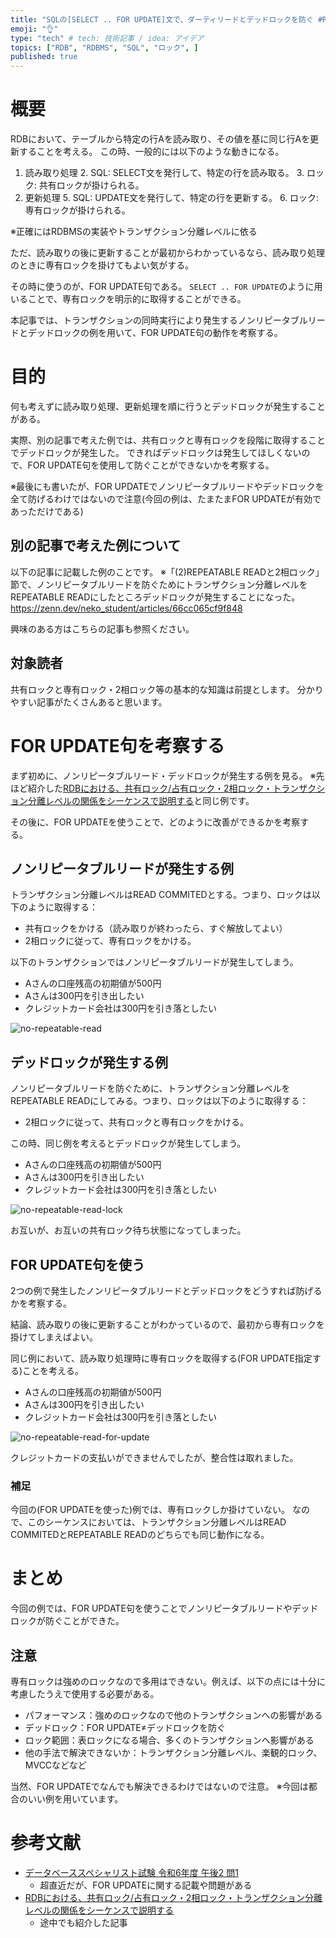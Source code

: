 ```yaml
---
title: "SQLの[SELECT .. FOR UPDATE]文で、ダーティリードとデッドロックを防ぐ #RDBMS"
emoji: "👌"
type: "tech" # tech: 技術記事 / idea: アイデア
topics: ["RDB", "RDBMS", "SQL", "ロック", ]
published: true
---
```

# 概要
RDBにおいて、テーブルから特定の行Aを読み取り、その値を基に同じ行Aを更新することを考える。
この時、一般的には以下のような動きになる。

1. 読み取り処理
    2. SQL: SELECT文を発行して、特定の行を読み取る。
    3. ロック: 共有ロックが掛けられる。
4. 更新処理
    5. SQL: UPDATE文を発行して、特定の行を更新する。
    6. ロック: 専有ロックが掛けられる。

※正確にはRDBMSの実装やトランザクション分離レベルに依る

ただ、読み取りの後に更新することが最初からわかっているなら、読み取り処理のときに専有ロックを掛けてもよい気がする。

その時に使うのが、FOR UPDATE句である。
`SELECT .. FOR UPDATE`のように用いることで、専有ロックを明示的に取得することができる。

本記事では、トランザクションの同時実行により発生するノンリピータブルリードとデッドロックの例を用いて、FOR UPDATE句の動作を考察する。

# 目的
何も考えずに読み取り処理、更新処理を順に行うとデッドロックが発生することがある。

実際、別の記事で考えた例では、共有ロックと専有ロックを段階に取得することでデッドロックが発生した。
できればデッドロックは発生してほしくないので、FOR UPDATE句を使用して防ぐことができないかを考察する。

※最後にも書いたが、FOR UPDATEでノンリピータブルリードやデッドロックを全て防げるわけではないので注意(今回の例は、たまたまFOR UPDATEが有効であっただけである)

## 別の記事で考えた例について
以下の記事に記載した例のことです。
※「(2)REPEATABLE READと2相ロック」節で、ノンリピータブルリードを防ぐためにトランザクション分離レベルをREPEATABLE READにしたところデッドロックが発生することになった。
https://zenn.dev/neko_student/articles/66cc065cf9f848

興味のある方はこちらの記事も参照ください。

## 対象読者
共有ロックと専有ロック・2相ロック等の基本的な知識は前提とします。
分かりやすい記事がたくさんあると思います。

# FOR UPDATE句を考察する
まず初めに、ノンリピータブルリード・デッドロックが発生する例を見る。
※先ほど紹介した[RDBにおける、共有ロック/占有ロック・2相ロック・トランザクション分離レベルの関係をシーケンスで説明する](https://zenn.dev/neko_student/articles/66cc065cf9f848)と同じ例です。

その後に、FOR UPDATEを使うことで、どのように改善ができるかを考察する。
## ノンリピータブルリードが発生する例
トランザクション分離レベルはREAD COMMITEDとする。つまり、ロックは以下のように取得する：
- 共有ロックをかける（読み取りが終わったら、すぐ解放してよい）
- 2相ロックに従って、専有ロックをかける。

以下のトランザクションではノンリピータブルリードが発生してしまう。

- Aさんの口座残高の初期値が500円
- Aさんは300円を引き出したい
- クレジットカード会社は300円を引き落としたい

![no-repeatable-read](/images/no-repeatable-read.png)

## デッドロックが発生する例
ノンリピータブルリードを防ぐために、トランザクション分離レベルをREPEATABLE READにしてみる。つまり、ロックは以下のように取得する：
- 2相ロックに従って、共有ロックと専有ロックをかける。

この時、同じ例を考えるとデッドロックが発生してしまう。

- Aさんの口座残高の初期値が500円
- Aさんは300円を引き出したい
- クレジットカード会社は300円を引き落としたい


![no-repeatable-read-lock](/images/no-repeatable-read-lock.png)

お互いが、お互いの共有ロック待ち状態になってしまった。

## FOR UPDATE句を使う
2つの例で発生したノンリピータブルリードとデッドロックをどうすれば防げるかを考察する。

結論、読み取りの後に更新することがわかっているので、最初から専有ロックを掛けてしまえばよい。

同じ例において、読み取り処理時に専有ロックを取得する(FOR UPDATE指定する)ことを考える。
- Aさんの口座残高の初期値が500円
- Aさんは300円を引き出したい
- クレジットカード会社は300円を引き落としたい

![no-repeatable-read-for-update](/images/no-repeatable-read-for-update.png)

クレジットカードの支払いができませんでしたが、整合性は取れました。

### 補足
今回の(FOR UPDATEを使った)例では、専有ロックしか掛けていない。
なので、このシーケンスにおいては、トランザクション分離レベルはREAD COMMITEDとREPEATABLE READのどちらでも同じ動作になる。

# まとめ
今回の例では、FOR UPDATE句を使うことでノンリピータブルリードやデッドロックが防ぐことができた。

## 注意
専有ロックは強めのロックなので多用はできない。例えば、以下の点には十分に考慮したうえで使用する必要がある。
- パフォーマンス：強めのロックなので他のトランザクションへの影響がある
- デッドロック：FOR UPDATE≠デッドロックを防ぐ
- ロック範囲：表ロックになる場合、多くのトランザクションへ影響がある
- 他の手法で解決できないか：トランザクション分離レベル、楽観的ロック、MVCCなどなど

当然、FOR UPDATEでなんでも解決できるわけではないので注意。
※今回は都合のいい例を用いています。

# 参考文献
- [データベーススペシャリスト試験 令和6年度 午後2 問1](https://www.ipa.go.jp/shiken/mondai-kaiotu/m42obm000000afqx-att/2024r06a_db_pm2_qs.pdf)
  - 超直近だが、FOR UPDATEに関する記載や問題がある
- [RDBにおける、共有ロック/占有ロック・2相ロック・トランザクション分離レベルの関係をシーケンスで説明する](https://zenn.dev/neko_student/articles/66cc065cf9f848)
  - 途中でも紹介した記事
